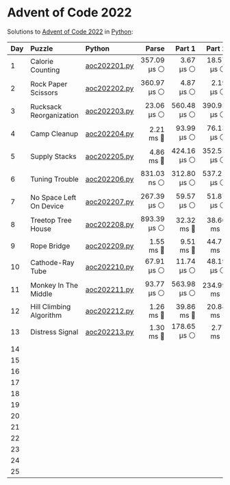 # Advent of Code 2022

Solutions to [Advent of Code 2022](https://adventofcode.com/2022/) in [Python](https://www.python.org/):

| Day  | Puzzle                  | Python                                                  |       Parse |      Part 1 |      Part 2 |       Total |
| :--- | :---------------------- | :------------------------------------------------------ | ----------: | ----------: | ----------: | ----------: |
| 1    | Calorie Counting        | [aoc202201.py](01_calorie_counting/aoc202201.py)        | 357.09 μs ⚪️ |   3.67 μs ⚪️ |  18.57 μs ⚪️ | 379.33 μs ⚪️ |
| 2    | Rock Paper Scissors     | [aoc202202.py](02_rock_paper_scissors/aoc202202.py)     | 360.97 μs ⚪️ |   4.87 μs ⚪️ |   2.19 μs ⚪️ | 368.03 μs ⚪️ |
| 3    | Rucksack Reorganization | [aoc202203.py](03_rucksack_reorganization/aoc202203.py) |  23.06 μs ⚪️ | 560.48 μs ⚪️ | 390.95 μs ⚪️ | 974.49 μs ⚪️ |
| 4    | Camp Cleanup            | [aoc202204.py](04_camp_cleanup/aoc202204.py)            |   2.21 ms 🔵 |  93.99 μs ⚪️ |  76.13 μs ⚪️ |   2.38 ms 🔵 |
| 5    | Supply Stacks           | [aoc202205.py](05_supply_stacks/aoc202205.py)           |   4.86 ms 🔵 | 424.16 μs ⚪️ | 352.57 μs ⚪️ |   5.64 ms 🔵 |
| 6    | Tuning Trouble          | [aoc202206.py](06_tuning_trouble/aoc202206.py)          | 831.03 ns ⚪️ | 312.80 μs ⚪️ | 537.21 μs ⚪️ | 850.84 μs ⚪️ |
| 7    | No Space Left On Device | [aoc202207.py](07_no_space_left_on_device/aoc202207.py) | 267.39 μs ⚪️ |  59.57 μs ⚪️ |  51.87 μs ⚪️ | 378.83 μs ⚪️ |
| 8    | Treetop Tree House      | [aoc202208.py](08_treetop_tree_house/aoc202208.py)      | 893.39 μs ⚪️ |  32.32 ms 🔵 |  38.60 ms 🔵 |  71.81 ms 🔵 |
| 9    | Rope Bridge             | [aoc202209.py](09_rope_bridge/aoc202209.py)             |   1.55 ms 🔵 |   9.51 ms 🔵 |  44.71 ms 🔵 |  55.77 ms 🔵 |
| 10   | Cathode-Ray Tube        | [aoc202210.py](10_cathode-ray_tube/aoc202210.py)        |  67.91 μs ⚪️ |  11.74 μs ⚪️ |  48.19 μs ⚪️ | 127.83 μs ⚪️ |
| 11   | Monkey In The Middle    | [aoc202211.py](11_monkey_in_the_middle/aoc202211.py)    |  93.77 μs ⚪️ | 563.98 μs ⚪️ | 234.99 ms 🔵 | 235.64 ms 🔵 |
| 12   | Hill Climbing Algorithm | [aoc202212.py](12_hill_climbing_algorithm/aoc202212.py) |   1.26 ms 🔵 |  39.86 ms 🔵 |  20.84 ms 🔵 |  61.96 ms 🔵 |
| 13   | Distress Signal         | [aoc202213.py](13_distress_signal/aoc202213.py)         |   1.30 ms 🔵 | 178.65 μs ⚪️ |   2.77 ms 🔵 |   4.25 ms 🔵 |
| 14   |                         |                                                         |             |             |             |             |
| 15   |                         |                                                         |             |             |             |             |
| 16   |                         |                                                         |             |             |             |             |
| 17   |                         |                                                         |             |             |             |             |
| 18   |                         |                                                         |             |             |             |             |
| 19   |                         |                                                         |             |             |             |             |
| 20   |                         |                                                         |             |             |             |             |
| 21   |                         |                                                         |             |             |             |             |
| 22   |                         |                                                         |             |             |             |             |
| 23   |                         |                                                         |             |             |             |             |
| 24   |                         |                                                         |             |             |             |             |
| 25   |                         |                                                         |             |             |             |             |
